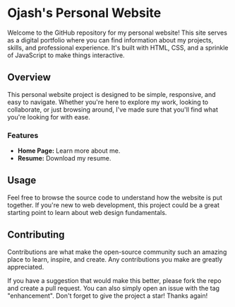 # Ojash's Personal Website

Welcome to the GitHub repository for my personal website! This site serves as a digital portfolio where you can find information about my projects, skills, and professional experience. It's built with HTML, CSS, and a sprinkle of JavaScript to make things interactive.

## Overview

This personal website project is designed to be simple, responsive, and easy to navigate. Whether you're here to explore my work, looking to collaborate, or just browsing around, I've made sure that you'll find what you're looking for with ease.

### Features

- **Home Page:** Learn more about me.
- **Resume:** Download my resume.

## Usage
Feel free to browse the source code to understand how the website is put together. If you're new to web development, this project could be a great starting point to learn about web design fundamentals.

## Contributing
Contributions are what make the open-source community such an amazing place to learn, inspire, and create. Any contributions you make are greatly appreciated.

If you have a suggestion that would make this better, please fork the repo and create a pull request. You can also simply open an issue with the tag "enhancement". Don't forget to give the project a star! Thanks again!
